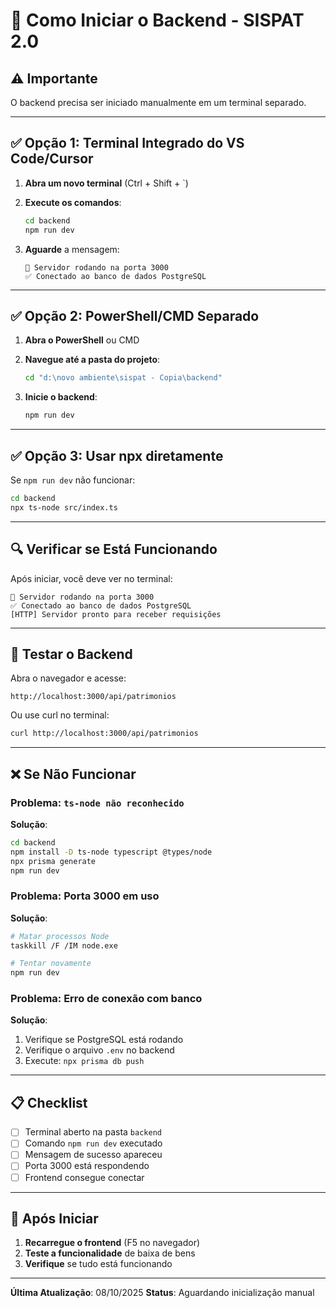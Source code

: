 # 🚀 Como Iniciar o Backend - SISPAT 2.0

## ⚠️ Importante

O backend precisa ser iniciado manualmente em um terminal separado.

---

## ✅ Opção 1: Terminal Integrado do VS Code/Cursor

1. **Abra um novo terminal** (Ctrl + Shift + `)
2. **Execute os comandos**:
   ```bash
   cd backend
   npm run dev
   ```

3. **Aguarde** a mensagem:
   ```
   🚀 Servidor rodando na porta 3000
   ✅ Conectado ao banco de dados PostgreSQL
   ```

---

## ✅ Opção 2: PowerShell/CMD Separado

1. **Abra o PowerShell** ou CMD
2. **Navegue até a pasta do projeto**:
   ```bash
   cd "d:\novo ambiente\sispat - Copia\backend"
   ```

3. **Inicie o backend**:
   ```bash
   npm run dev
   ```

---

## ✅ Opção 3: Usar npx diretamente

Se `npm run dev` não funcionar:

```bash
cd backend
npx ts-node src/index.ts
```

---

## 🔍 Verificar se Está Funcionando

Após iniciar, você deve ver no terminal:

```
🚀 Servidor rodando na porta 3000
✅ Conectado ao banco de dados PostgreSQL
[HTTP] Servidor pronto para receber requisições
```

---

## 🧪 Testar o Backend

Abra o navegador e acesse:
```
http://localhost:3000/api/patrimonios
```

Ou use curl no terminal:
```bash
curl http://localhost:3000/api/patrimonios
```

---

## ❌ Se Não Funcionar

### Problema: `ts-node não reconhecido`

**Solução**:
```bash
cd backend
npm install -D ts-node typescript @types/node
npx prisma generate
npm run dev
```

### Problema: Porta 3000 em uso

**Solução**:
```bash
# Matar processos Node
taskkill /F /IM node.exe

# Tentar novamente
npm run dev
```

### Problema: Erro de conexão com banco

**Solução**:
1. Verifique se PostgreSQL está rodando
2. Verifique o arquivo `.env` no backend
3. Execute: `npx prisma db push`

---

## 📋 Checklist

- [ ] Terminal aberto na pasta `backend`
- [ ] Comando `npm run dev` executado
- [ ] Mensagem de sucesso apareceu
- [ ] Porta 3000 está respondendo
- [ ] Frontend consegue conectar

---

## 🎯 Após Iniciar

1. **Recarregue o frontend** (F5 no navegador)
2. **Teste a funcionalidade** de baixa de bens
3. **Verifique** se tudo está funcionando

---

**Última Atualização**: 08/10/2025
**Status**: Aguardando inicialização manual
